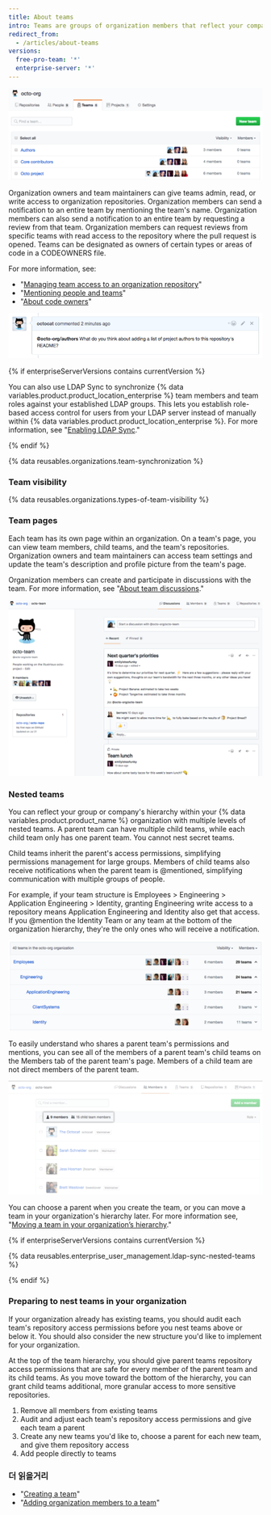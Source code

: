 ```yaml
---
title: About teams
intro: Teams are groups of organization members that reflect your company or group's structure with cascading access permissions and mentions.
redirect_from:
  - /articles/about-teams
versions:
  free-pro-team: '*'
  enterprise-server: '*'
---
```


![List of teams in an organization](/assets/images/help/teams/org-list-of-teams.png)

Organization owners and team maintainers can give teams admin, read, or write access to organization repositories. Organization members can send a notification to an entire team by mentioning the team's name. Organization members can also send a notification to an entire team by requesting a review from that team. Organization members can request reviews from specific teams with read access to the repository where the pull request is opened. Teams can be designated as owners of certain types or areas of code in a CODEOWNERS file.

For more information, see:
- "[Managing team access to an organization repository](/articles/managing-team-access-to-an-organization-repository)"
- "[Mentioning people and teams](/articles/basic-writing-and-formatting-syntax/#mentioning-people-and-teams)"
- "[About code owners](/articles/about-code-owners/)"

![Image of a team mention](/assets/images/help/teams/team-mention.png)

{% if enterpriseServerVersions contains currentVersion %}

You can also use LDAP Sync to synchronize {% data variables.product.product_location_enterprise %} team members and team roles against your established LDAP groups. This lets you establish role-based access control for users from your LDAP server instead of manually within {% data variables.product.product_location_enterprise %}. For more information, see "[Enabling LDAP Sync](/enterprise/admin/authentication/using-ldap#enabling-ldap-sync)."

{% endif %}

{% data reusables.organizations.team-synchronization %}

### Team visibility

{% data reusables.organizations.types-of-team-visibility %}

### Team pages

Each team has its own page within an organization. On a team's page, you can view team members, child teams, and the team's repositories. Organization owners and team maintainers can access team settings and update the team's description and profile picture from the team's page.

Organization members can create and participate in discussions with the team. For more information, see "[About team discussions](/articles/about-team-discussions)."

![Team page listing team members and discussions](/assets/images/help/organizations/team-page-discussions-tab.png)

### Nested teams

You can reflect your group or company's hierarchy within your {% data variables.product.product_name %} organization with multiple levels of nested teams. A parent team can have multiple child teams, while each child team only has one parent team. You cannot nest secret teams.

Child teams inherit the parent's access permissions, simplifying permissions management for large groups. Members of child teams also receive notifications when the parent team is @mentioned, simplifying communication with multiple groups of people.

For example, if your team structure is Employees > Engineering > Application Engineering > Identity, granting Engineering write access to a repository means Application Engineering and Identity also get that access. If you @mention the Identity Team or any team at the bottom of the organization hierarchy, they're the only ones who will receive a notification.

![Teams page with a parent team and child teams](/assets/images/help/teams/nested-teams-eng-example.png)

To easily understand who shares a parent team's permissions and mentions, you can see all of the members of a parent team's child teams on the Members tab of the parent team's page. Members of a child team are not direct members of the parent team.

![Parent team page with all members of child teams](/assets/images/help/teams/team-and-subteam-members.png)

You can choose a parent when you create the team, or you can move a team in your organization's hierarchy later. For more information see, "[Moving a team in your organization’s hierarchy](/articles/moving-a-team-in-your-organization-s-hierarchy)."

{% if enterpriseServerVersions contains currentVersion %}

{% data reusables.enterprise_user_management.ldap-sync-nested-teams %}

{% endif %}

### Preparing to nest teams in your organization

If your organization already has existing teams, you should audit each team's repository access permissions before you nest teams above or below it. You should also consider the new structure you'd like to implement for your organization.

At the top of the team hierarchy, you should give parent teams repository access permissions that are safe for every member of the parent team and its child teams. As you move toward the bottom of the hierarchy, you can grant child teams additional, more granular access to more sensitive repositories.

1. Remove all members from existing teams
2. Audit and adjust each team's repository access permissions and give each team a parent
3. Create any new teams you'd like to, choose a parent for each new team, and give them repository access
4. Add people directly to teams

### 더 읽을거리

- "[Creating a team](/articles/creating-a-team)"
- "[Adding organization members to a team](/articles/adding-organization-members-to-a-team)"
